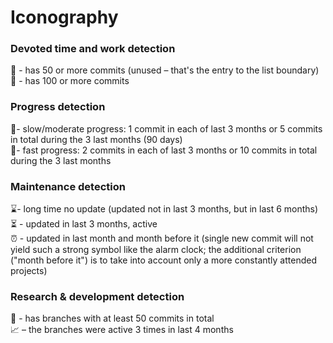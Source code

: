 # Iconography

### Devoted time and work detection

🥈 - has 50 or more commits (unused – that's the entry to the list boundary)\
🥇 - has 100 or more commits

### Progress detection

🚶- slow/moderate progress: 1 commit in each of last 3 months or 5 commits in total during the 3 last months (90
days)\
🏃- fast progress: 2 commits in each of last 3 months or 10 commits in total during the 3 last months

### Maintenance detection

⌛️- long time no update (updated not in last 3 months, but in last 6 months)\
⏳ - updated in last 3 months, active\
⏰ -
updated in last month and month before it (single new commit will not yield such a strong symbol like the alarm clock;
the additional criterion ("month before it") is to take into account only a more constantly attended projects)

### Research & development detection

💼 - has branches with at least 50 commits in total\
📈 – the branches were active 3 times in last 4 months
